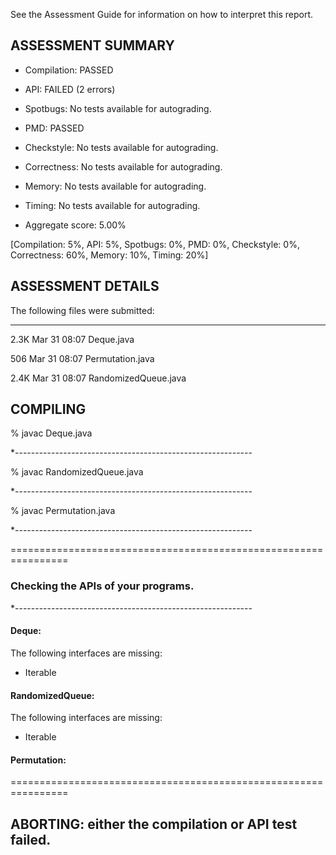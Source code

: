 See the Assessment Guide for information on how to interpret this report.

## ASSESSMENT SUMMARY

- Compilation:  PASSED
- API:          FAILED (2 errors)
- Spotbugs:     No tests available for autograding.
- PMD:          PASSED
- Checkstyle:   No tests available for autograding.
- Correctness:  No tests available for autograding.
- Memory:       No tests available for autograding.
- Timing:       No tests available for autograding.

- Aggregate score: 5.00%

[Compilation: 5%, API: 5%, Spotbugs: 0%, PMD: 0%, Checkstyle: 0%, Correctness: 60%, Memory: 10%, Timing: 20%]

## ASSESSMENT DETAILS

The following files were submitted:

----------------------------------

2.3K Mar 31 08:07 Deque.java

 506 Mar 31 08:07 Permutation.java

2.4K Mar 31 08:07 RandomizedQueue.java


##  COMPILING


% javac Deque.java

*-----------------------------------------------------------

% javac RandomizedQueue.java

*-----------------------------------------------------------

% javac Permutation.java

*-----------------------------------------------------------


================================================================


### Checking the APIs of your programs.

*-----------------------------------------------------------

#### Deque:

The following interfaces are missing:
  * Iterable<Item>


#### RandomizedQueue:

The following interfaces are missing:

  * Iterable<Item>


#### Permutation:

================================================================


## ABORTING: either the compilation or API test failed.